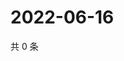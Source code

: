 # 2022-06-16

共 0 条

<!-- BEGIN WEIBO -->
<!-- 最后更新时间 Thu Jun 16 2022 07:01:00 GMT+0800 (China Standard Time) -->

<!-- END WEIBO -->
